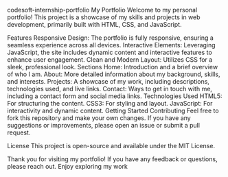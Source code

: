 codesoft-internship-portfolio
My Portfolio
Welcome to my personal portfolio! This project is a showcase of my skills and projects in web development, primarily built with HTML, CSS, and JavaScript.

Features
Responsive Design: The portfolio is fully responsive, ensuring a seamless experience across all devices.
Interactive Elements: Leveraging JavaScript, the site includes dynamic content and interactive features to enhance user engagement.
Clean and Modern Layout: Utilizes CSS for a sleek, professional look.
Sections
Home: Introduction and a brief overview of who I am.
About: More detailed information about my background, skills, and interests.
Projects: A showcase of my work, including descriptions, technologies used, and live links.
Contact: Ways to get in touch with me, including a contact form and social media links.
Technologies Used
HTML5: For structuring the content.
CSS3: For styling and layout.
JavaScript: For interactivity and dynamic content.
Getting Started
Contributing
Feel free to fork this repository and make your own changes. If you have any suggestions or improvements, please open an issue or submit a pull request.

License
This project is open-source and available under the MIT License.

Thank you for visiting my portfolio! If you have any feedback or questions, please reach out. Enjoy exploring my work
